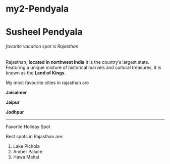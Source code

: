 # my2-Pendyala

# Susheel Pendyala

######  favorite vacation spot is Rajasthan 

Rajasthan, **located in northwest India** it is the country’s largest state. Featuring a unique mixture of historical marvels and cultural treasures, it is known as the **Land of Kings**.

My most favourite cities in rajasthan are

**Jaisalmer**

**Jaipur**

**Jodhpur**

*** 
Favorite Holiday Spot

Best spots in Rajasthan are: 

1. Lake Pichola
2. Amber Palace
3. Hawa Mahal








